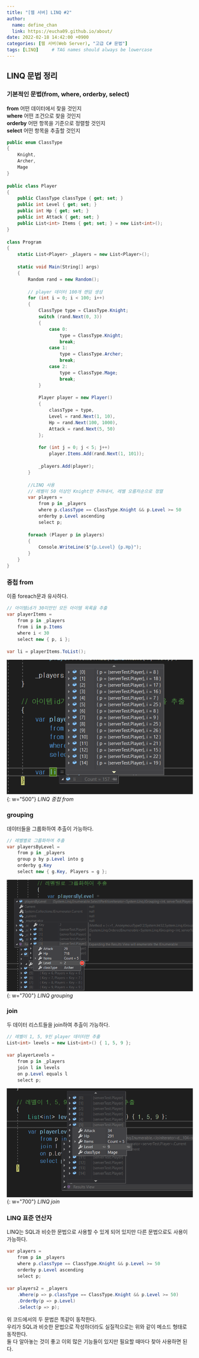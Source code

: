 ```yaml
---
title: "[웹 서버] LINQ #2"
author:
  name: define_chan
  link: https://eucha09.github.io/about/
date: 2022-02-18 14:42:00 +0900
categories: [웹 서버(Web Server), "고급 C# 문법"]
tags: [LINQ]     # TAG names should always be lowercase
---
```


## **LINQ 문법 정리**

### **기본적인 문법(from, where, orderby, select)**

**from** 어떤 데이터에서 찾을 것인지   
**where** 어떤 조건으로 찾을 것인지   
**orderby** 어떤 항목을 기준으로 정렬할 것인지   
**select** 어떤 항목을 추출할 것인지

```c#
public enum ClassType
{
    Knight,
    Archer,
    Mage
}

public class Player
{
    public ClassType classType { get; set; }
    public int Level { get; set; }
    public int Hp { get; set; }
    public int Attack { get; set; }
    public List<int> Items { get; set; } = new List<int>();
}

class Program
{
    static List<Player> _players = new List<Player>();

    static void Main(String[] args)
    {
        Random rand = new Random();

        // player 데이터 100개 랜덤 생성
        for (int i = 0; i < 100; i++)
        {
            ClassType type = ClassType.Knight;
            switch (rand.Next(0, 3))
            {
                case 0:
                    type = ClassType.Knight;
                    break;
                case 1:
                    type = ClassType.Archer;
                    break;
                case 2:
                    type = ClassType.Mage;
                    break;
            }

            Player player = new Player()
            {
                classType = type,
                Level = rand.Next(1, 10),
                Hp = rand.Next(100, 1000),
                Attack = rand.Next(5, 50)
            };

            for (int j = 0; j < 5; j++)
                player.Items.Add(rand.Next(1, 101));

            _players.Add(player);
        }

        //LINQ 사용
        // 레벨이 50 이상인 Knight만 추려내서, 레벨 오름차순으로 정렬
        var players =
            from p in _players
            where p.classType == ClassType.Knight && p.Level >= 50
            orderby p.Level ascending
            select p;

        foreach (Player p in players)
        {
            Console.WriteLine($"{p.Level} {p.Hp}");
        }
    }
}
```

### **중첩 from**

이중 foreach문과 유사하다.

```c#
// 아이템id가 30미만인 모든 아이템 목록을 추출
var playerItems =
    from p in _players
    from i in p.Items
    where i < 30
    select new { p, i };

var li = playerItems.ToList();
```
![LINQ 중첩 from](/assets/img/posts/webserver/linq_2from.png){: w="500"}
_LINQ 중첩 from_

### **grouping**

데이터들을 그룹화하여 추출이 가능하다.

```c#
// 레벨별로 그룹화하여 추출
var playersByLevel =
    from p in _players
    group p by p.Level into g
    orderby g.Key
    select new { g.Key, Players = g };
```
![LINQ grouping](/assets/img/posts/webserver/linq_grouping.png){: w="700"}
_LINQ grouping_

### **join**

두 데이터 리스트들을 join하여 추출이 가능하다.

```c#
// 레벨이 1, 5, 9인 player 데이터만 추출
List<int> levels = new List<int>() { 1, 5, 9 };

var playerLevels =
    from p in _players
    join l in levels
    on p.Level equals l
    select p;
```
![LINQ join](/assets/img/posts/webserver/linq_join.png){: w="700"}
_LINQ join_

### **LINQ 표준 연산자**

LINQ는 SQL과 비슷한 문법으로 사용할 수 있게 되어 있지만 다른 문법으로도 사용이 가능하다.

```c#
var players =
    from p in _players
    where p.classType == ClassType.Knight && p.Level >= 50
    orderby p.Level ascending
    select p;

var players2 = _players
    .Where(p => p.classType == ClassType.Knight && p.Level >= 50)
    .OrderBy(p => p.Level)
    .Select(p => p);
```

위 코드에서의 두 문법은 똑같이 동작한다.   
우리가 SQL과 비슷한 문법으로 작성하더라도 실질적으로는 위와 같이 메소드 형태로 동작한다.   
둘 다 알아놓는 것이 좋고 이외 많은 기능들이 있지만 필요할 때마다 찾아 사용하면 된다.
